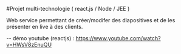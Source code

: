 #Projet multi-technologie  ( react.js / Node / JEE )

Web service permettant de créer/modifer des diapositives et de les présenter en live
à des clients. 

-- démo youtube (reactjs) : https://www.youtube.com/watch?v=HWsV8zEnuQU
